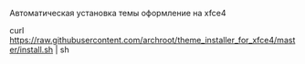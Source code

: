 Автоматическая установка темы оформление на xfce4

curl https://raw.githubusercontent.com/archroot/theme_installer_for_xfce4/master/install.sh | sh 
